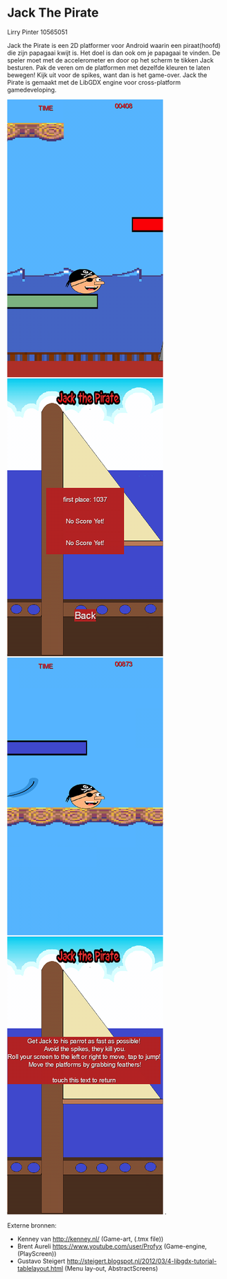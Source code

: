 # Jack The Pirate

Lirry Pinter
10565051

Jack the Pirate is een 2D platformer voor Android waarin een piraat(hoofd) die zijn papagaai kwijt is. Het doel is dan ook om je papagaai te vinden. De speler moet met de accelerometer en door op het scherm te tikken Jack besturen. Pak de veren om de platformen met dezelfde kleuren te laten bewegen! Kijk uit voor de spikes, want dan is het game-over. Jack the Pirate is gemaakt met de LibGDX engine voor cross-platform gamedeveloping. 

![](doc/Screenshot_2016-01-28-20-28-40.png) ![](doc/Screenshot_2016-01-28-20-30-09.png)
![](doc/Screenshot_2016-01-28-20-29-26.png) ![](doc/Screenshot_2016-01-28-20-32-36.png) 
. 

Externe bronnen:

- Kenney van http://kenney.nl/ (Game-art, (.tmx file))
- Brent Aureli https://www.youtube.com/user/Profyx (Game-engine, (PlayScreen))
- Gustavo Steigert http://steigert.blogspot.nl/2012/03/4-libgdx-tutorial-tablelayout.html (Menu lay-out, AbstractScreens)

